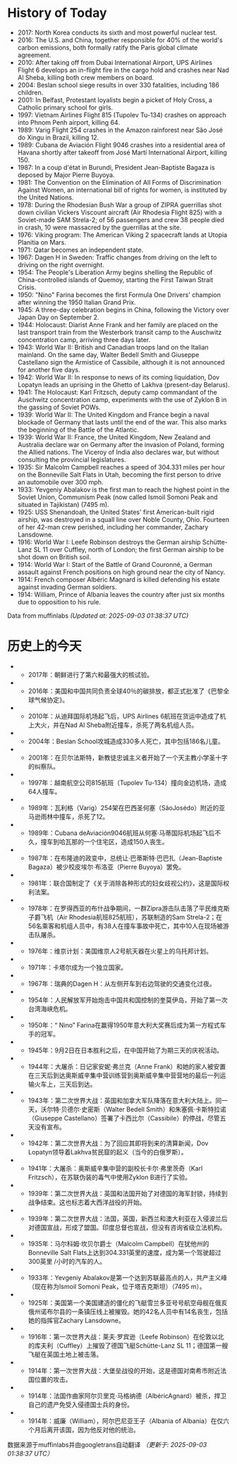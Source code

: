# History of Today 

- 2017: North Korea conducts its sixth and most powerful nuclear test.
- 2016: The U.S. and China, together responsible for 40% of the world's carbon emissions, both formally ratify the Paris global climate agreement.
- 2010: After taking off from Dubai International Airport, UPS Airlines Flight 6 develops an in-flight fire in the cargo hold and crashes near Nad Al Sheba, killing both crew members on board.
- 2004: Beslan school siege results in over 330 fatalities, including 186 children.
- 2001: In Belfast, Protestant loyalists begin a picket of Holy Cross, a Catholic primary school for girls.
- 1997: Vietnam Airlines Flight 815 (Tupolev Tu-134) crashes on approach into Phnom Penh airport, killing 64.
- 1989: Varig Flight 254 crashes in the Amazon rainforest near São José do Xingu in Brazil, killing 12.
- 1989: Cubana de Aviación Flight 9046 crashes into a residential area of Havana shortly after takeoff from José Martí International Airport, killing 150.
- 1987: In a coup d'état in Burundi, President Jean-Baptiste Bagaza is deposed by Major Pierre Buyoya.
- 1981: The Convention on the Elimination of All Forms of Discrimination Against Women, an international bill of rights for women, is instituted by the United Nations.
- 1978: During the Rhodesian Bush War a group of ZIPRA guerrillas shot down civilian Vickers Viscount aircraft (Air Rhodesia Flight 825) with a Soviet-made SAM Strela-2; of 56 passengers and crew 38 people died in crash, 10 were massacred by the guerrillas at the site.
- 1976: Viking program: The American Viking 2 spacecraft lands at Utopia Planitia on Mars.
- 1971: Qatar becomes an independent state.
- 1967: Dagen H in Sweden: Traffic changes from driving on the left to driving on the right overnight.
- 1954: The People's Liberation Army begins shelling the Republic of China-controlled islands of Quemoy, starting the First Taiwan Strait Crisis.
- 1950: "Nino" Farina becomes the first Formula One Drivers' champion after winning the 1950 Italian Grand Prix.
- 1945: A three-day celebration begins in China, following the Victory over Japan Day on September 2.
- 1944: Holocaust: Diarist Anne Frank and her family are placed on the last transport train from the Westerbork transit camp to the Auschwitz concentration camp, arriving three days later.
- 1943: World War II: British and Canadian troops land on the Italian mainland. On the same day, Walter Bedell Smith and Giuseppe Castellano sign the Armistice of Cassibile, although it is not announced for another five days.
- 1942: World War II: In response to news of its coming liquidation, Dov Lopatyn leads an uprising in the Ghetto of Lakhva (present-day Belarus).
- 1941: The Holocaust: Karl Fritzsch, deputy camp commandant of the Auschwitz concentration camp, experiments with the use of Zyklon B in the gassing of Soviet POWs.
- 1939: World War II: The United Kingdom and France begin a naval blockade of Germany that lasts until the end of the war. This also marks the beginning of the Battle of the Atlantic.
- 1939: World War II: France, the United Kingdom, New Zealand and Australia declare war on Germany after the invasion of Poland, forming the Allied nations. The Viceroy of India also declares war, but without consulting the provincial legislatures.
- 1935: Sir Malcolm Campbell reaches a speed of 304.331 miles per hour on the Bonneville Salt Flats in Utah, becoming the first person to drive an automobile over 300 mph.
- 1933: Yevgeniy Abalakov is the first man to reach the highest point in the Soviet Union, Communism Peak (now called Ismoil Somoni Peak and situated in Tajikistan) (7495 m).
- 1925: USS Shenandoah, the United States' first American-built rigid airship, was destroyed in a squall line over Noble County, Ohio. Fourteen of her 42-man crew perished, including her commander, Zachary Lansdowne.
- 1916: World War I: Leefe Robinson destroys the German airship Schütte-Lanz SL 11 over Cuffley, north of London; the first German airship to be shot down on British soil.
- 1914: World War I: Start of the Battle of Grand Couronné, a German assault against French positions on high ground near the city of Nancy.
- 1914: French composer Albéric Magnard is killed defending his estate against invading German soldiers.
- 1914: William, Prince of Albania leaves the country after just six months due to opposition to his rule.

Data from muffinlabs
*(Updated at: 2025-09-03 01:38:37 UTC)*

# 历史上的今天 

- -  2017年：朝鲜进行了第六和最强大的核试验。
- -  2016年：美国和中国共同负责全球40％的碳排放，都正式批准了《巴黎全球气候协定》。
- -  2010年：从迪拜国际机场起飞后，UPS Airlines 6航班在货运中造成了机上大火，并在Nad Al Sheba附近撞车，杀死了两名机组人员。
- -  2004年：Beslan School攻城造成330多人死亡，其中包括186名儿童。
- -  2001年：在贝尔法斯特，新教徒忠诚主义者开始了一个天主教小学圣十字的纠察队。
- -  1997年：越南航空公司815航班（Tupolev Tu-134）撞向金边机场，造成64人撞车。
- -  1989年：瓦利格（Varig）254架在巴西圣何塞（SãoJosédo）附近的亚马逊雨林中撞车，杀死了12。
- -  1989年：Cubana deAviación9046航班从何塞·马蒂国际机场起飞后不久，撞车到哈瓦那的一个住宅区，造成150人丧生。
- -  1987年：在布隆迪的政变中，总统让·巴蒂斯特·巴巴扎（Jean-Baptiste Bagaza）被少校皮埃尔·布洛亚（Pierre Buyoya）罢免。
- -  1981年：联合国制定了《关于消除各种形式的妇女歧视公约》，这是国际权利法案。
- -  1978年：在罗得西亚的布什战争期间，一群Zipra游击队击落了平民维克斯子爵飞机（Air Rhodesia航班825航班），苏联制造的Sam Strela-2；在56名乘客和机组人员中，有38人在撞车事故中死亡，其中10人在现场被游击队屠杀。
- -  1976年：维京计划：美国维京人2号航天器在火星上的乌托邦计划。
- -  1971年：卡塔尔成为一个独立国家。
- -  1967年：瑞典的Dagen H：从左侧开车到右边驾驶的交通变化过夜。
- -  1954年：人民解放军开始炮击中国共和国控制的奎莫伊岛，开始了第一次台湾海峡危机。
- -  1950年：“ Nino” Farina在赢得1950年意大利大奖赛后成为第一方程式车手的冠军。
- -  1945年：9月2日在日本胜利之后，在中国开始了为期三天的庆祝活动。
- -  1944年：大屠杀：日记家安妮·弗兰克（Anne Frank）和她的家人被安置在三天后到达奥斯威辛集中营训练营到奥斯威辛集中营营地的最后一列运输火车上，三天后到达。
- -  1943年：第二次世界大战：英国和加拿大军队降落在意大利大陆上。同一天，沃尔特·贝德尔·史密斯（Walter Bedell Smith）和朱塞佩·卡斯特拉诺（Giuseppe Castellano）签署了卡西比尔（Cassibile）的停战，尽管五天没有宣布。
- -  1942年：第二次世界大战：为了回应其即将到来的清算新闻，Dov Lopatyn领导着Lakhva贫民窟的起义（当今的白俄罗斯）。
- -  1941年：大屠杀：奥斯威辛集中营的副校长卡尔·弗里茨奇（Karl Fritzsch），在苏联伪装的毒气中使用Zyklon B进行了实验。
- -  1939年：第二次世界大战：英国和法国开始了对德国的海军封锁，持续到战争结束。这也标志着大西洋战役的开始。
- -  1939年：第二次世界大战：法国，英国，新西兰和澳大利亚在入侵波兰后对德国宣战，形成了盟国。印度总督也宣战，但没有咨询省级立法机构。
- -  1935年：马尔科姆·坎贝尔爵士（Malcolm Campbell）在犹他州的Bonneville Salt Flats上达到304.331英里的速度，成为第一个驾驶超过300英里 /小时的汽车的人。
- -  1933年：Yevgeniy Abalakov是第一个达到苏联最高点的人，共产主义峰（现在称为Ismoil Somoni Peak，位于塔吉克斯坦）（7495 m）。
- -  1925年：美国第一个美国建造的僵化的飞艇雪兰多亚号号航空母舰在俄亥俄州诺布尔县的一条镇压线上被摧毁。她的42名人员中有14名丧生，包括她的指挥官Zachary Lansdowne。
- -  1916年：第一次世界大战：莱夫·罗宾逊（Leefe Robinson）在伦敦以北的库夫利（Cuffley）上摧毁了德国飞艇Schütte-Lanz SL 11；德国第一艘飞艇在英国土地上被击落。
- -  1914年：第一次世界大战：大堡垒战役的开始，这是德国对南希市附近法国位置的攻击。
- -  1914年：法国作曲家阿尔贝里克·马格纳德（AlbéricAgnard）被杀，捍卫自己的遗产免受入侵德国士兵的身份。
- -  1914年：威廉（William），阿尔巴尼亚王子（Albania of Albania）在仅六个月后离开该国，因为他反对他的统治。

数据来源于muffinlabs并由googletrans自动翻译
*（更新于: 2025-09-03 01:38:37 UTC）*